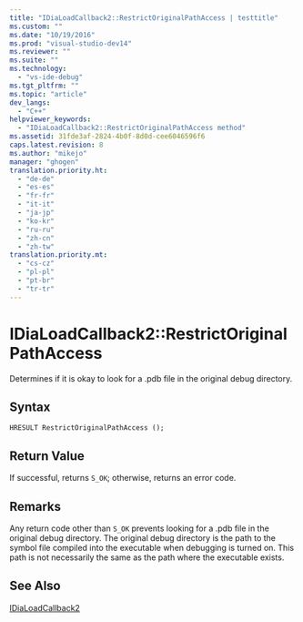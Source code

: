 ```yaml
---
title: "IDiaLoadCallback2::RestrictOriginalPathAccess | testtitle"
ms.custom: ""
ms.date: "10/19/2016"
ms.prod: "visual-studio-dev14"
ms.reviewer: ""
ms.suite: ""
ms.technology: 
  - "vs-ide-debug"
ms.tgt_pltfrm: ""
ms.topic: "article"
dev_langs: 
  - "C++"
helpviewer_keywords: 
  - "IDiaLoadCallback2::RestrictOriginalPathAccess method"
ms.assetid: 31fde3af-2824-4b0f-8d0d-cee6046596f6
caps.latest.revision: 8
ms.author: "mikejo"
manager: "ghogen"
translation.priority.ht: 
  - "de-de"
  - "es-es"
  - "fr-fr"
  - "it-it"
  - "ja-jp"
  - "ko-kr"
  - "ru-ru"
  - "zh-cn"
  - "zh-tw"
translation.priority.mt: 
  - "cs-cz"
  - "pl-pl"
  - "pt-br"
  - "tr-tr"
---
```

# IDiaLoadCallback2::RestrictOriginalPathAccess
Determines if it is okay to look for a .pdb file in the original debug directory.  
  
## Syntax  
  
```cpp#  
HRESULT RestrictOriginalPathAccess ();  
```  
  
## Return Value  
 If successful, returns `S_OK`; otherwise, returns an error code.  
  
## Remarks  
 Any return code other than `S_OK` prevents looking for a .pdb file in the original debug directory. The original debug directory is the path to the symbol file compiled into the executable when debugging is turned on. This path is not necessarily the same as the path where the executable exists.  
  
## See Also  
 [IDiaLoadCallback2](../debug-interface-access/idialoadcallback2.md)